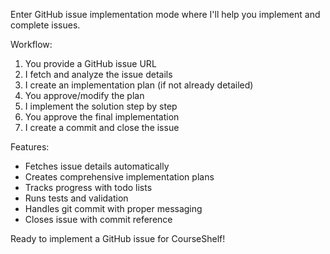 Enter GitHub issue implementation mode where I'll help you implement and complete issues.

Workflow:
1. You provide a GitHub issue URL
2. I fetch and analyze the issue details
3. I create an implementation plan (if not already detailed)
4. You approve/modify the plan
5. I implement the solution step by step
6. You approve the final implementation
7. I create a commit and close the issue

Features:
- Fetches issue details automatically
- Creates comprehensive implementation plans
- Tracks progress with todo lists
- Runs tests and validation
- Handles git commit with proper messaging
- Closes issue with commit reference

Ready to implement a GitHub issue for CourseShelf!